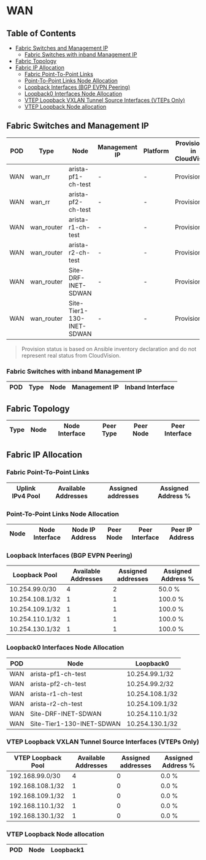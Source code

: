 # WAN

## Table of Contents

- [Fabric Switches and Management IP](#fabric-switches-and-management-ip)
  - [Fabric Switches with inband Management IP](#fabric-switches-with-inband-management-ip)
- [Fabric Topology](#fabric-topology)
- [Fabric IP Allocation](#fabric-ip-allocation)
  - [Fabric Point-To-Point Links](#fabric-point-to-point-links)
  - [Point-To-Point Links Node Allocation](#point-to-point-links-node-allocation)
  - [Loopback Interfaces (BGP EVPN Peering)](#loopback-interfaces-bgp-evpn-peering)
  - [Loopback0 Interfaces Node Allocation](#loopback0-interfaces-node-allocation)
  - [VTEP Loopback VXLAN Tunnel Source Interfaces (VTEPs Only)](#vtep-loopback-vxlan-tunnel-source-interfaces-vteps-only)
  - [VTEP Loopback Node allocation](#vtep-loopback-node-allocation)

## Fabric Switches and Management IP

| POD | Type | Node | Management IP | Platform | Provisioned in CloudVision | Serial Number |
| --- | ---- | ---- | ------------- | -------- | -------------------------- | ------------- |
| WAN | wan_rr | arista-pf1-ch-test | - | - | Provisioned | - |
| WAN | wan_rr | arista-pf2-ch-test | - | - | Provisioned | - |
| WAN | wan_router | arista-r1-ch-test | - | - | Provisioned | - |
| WAN | wan_router | arista-r2-ch-test | - | - | Provisioned | - |
| WAN | wan_router | Site-DRF-INET-SDWAN | - | - | Provisioned | - |
| WAN | wan_router | Site-Tier1-130-INET-SDWAN | - | - | Provisioned | - |

> Provision status is based on Ansible inventory declaration and do not represent real status from CloudVision.

### Fabric Switches with inband Management IP

| POD | Type | Node | Management IP | Inband Interface |
| --- | ---- | ---- | ------------- | ---------------- |

## Fabric Topology

| Type | Node | Node Interface | Peer Type | Peer Node | Peer Interface |
| ---- | ---- | -------------- | --------- | ----------| -------------- |

## Fabric IP Allocation

### Fabric Point-To-Point Links

| Uplink IPv4 Pool | Available Addresses | Assigned addresses | Assigned Address % |
| ---------------- | ------------------- | ------------------ | ------------------ |

### Point-To-Point Links Node Allocation

| Node | Node Interface | Node IP Address | Peer Node | Peer Interface | Peer IP Address |
| ---- | -------------- | --------------- | --------- | -------------- | --------------- |

### Loopback Interfaces (BGP EVPN Peering)

| Loopback Pool | Available Addresses | Assigned addresses | Assigned Address % |
| ------------- | ------------------- | ------------------ | ------------------ |
| 10.254.99.0/30 | 4 | 2 | 50.0 % |
| 10.254.108.1/32 | 1 | 1 | 100.0 % |
| 10.254.109.1/32 | 1 | 1 | 100.0 % |
| 10.254.110.1/32 | 1 | 1 | 100.0 % |
| 10.254.130.1/32 | 1 | 1 | 100.0 % |

### Loopback0 Interfaces Node Allocation

| POD | Node | Loopback0 |
| --- | ---- | --------- |
| WAN | arista-pf1-ch-test | 10.254.99.1/32 |
| WAN | arista-pf2-ch-test | 10.254.99.2/32 |
| WAN | arista-r1-ch-test | 10.254.108.1/32 |
| WAN | arista-r2-ch-test | 10.254.109.1/32 |
| WAN | Site-DRF-INET-SDWAN | 10.254.110.1/32 |
| WAN | Site-Tier1-130-INET-SDWAN | 10.254.130.1/32 |

### VTEP Loopback VXLAN Tunnel Source Interfaces (VTEPs Only)

| VTEP Loopback Pool | Available Addresses | Assigned addresses | Assigned Address % |
| --------------------- | ------------------- | ------------------ | ------------------ |
| 192.168.99.0/30 | 4 | 0 | 0.0 % |
| 192.168.108.1/32 | 1 | 0 | 0.0 % |
| 192.168.109.1/32 | 1 | 0 | 0.0 % |
| 192.168.110.1/32 | 1 | 0 | 0.0 % |
| 192.168.130.1/32 | 1 | 0 | 0.0 % |

### VTEP Loopback Node allocation

| POD | Node | Loopback1 |
| --- | ---- | --------- |
